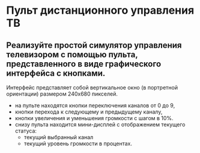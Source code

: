 # Пульт дистанционного управления ТВ

## Реализуйте простой симулятор управления телевизором с помощью пульта, представленного в виде графического интерфейса с кнопками.


Интерфейс представляет собой вертикальное окно (в портретной ориентации) размером 240х680 пикселей. 
- на пульте находятся кнопки переключения каналов от 0 до 9, 
- кнопки перехода к следующему и предыдущему каналу, 
- кнопки увеличения и уменьшения громкости с шагом в 10%.
- снизу пульта находится мини-дисплей с отображением текущего статуса: 
  - текущий выбранный канал
  - текущий уровень громкости в процентах.
